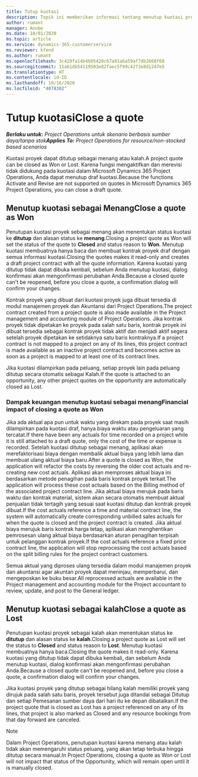 ```yaml
---
title: Tutup kuotasi
description: Topik ini memberikan informasi tentang menutup kuotasi proyek di Project Operations.
author: rumant
manager: Annbe
ms.date: 10/01/2020
ms.topic: article
ms.service: dynamics-365-customerservice
ms.reviewer: kfend
ms.author: rumant
ms.openlocfilehash: 3c429fa14b4b95420c67a91a6a59af7db2660f68
ms.sourcegitcommit: 11a61db54119503e82faec5f99c4273e8d1247e5
ms.translationtype: HT
ms.contentlocale: id-ID
ms.lasthandoff: 10/16/2020
ms.locfileid: "4078382"
---
```

# <a name="close-a-quote"></a><span data-ttu-id="ce269-103">Tutup kuotasi</span><span class="sxs-lookup"><span data-stu-id="ce269-103">Close a quote</span></span>

<span data-ttu-id="ce269-104">_**Berlaku untuk:** Project Operations untuk skenario berbasis sumber daya/tanpa stok_</span><span class="sxs-lookup"><span data-stu-id="ce269-104">_**Applies To:** Project Operations for resource/non-stocked based scenarios_</span></span>

<span data-ttu-id="ce269-105">Kuotasi proyek dapat ditutup sebagai menang atau kalah.</span><span class="sxs-lookup"><span data-stu-id="ce269-105">A project quote can be closed as Won or Lost.</span></span> <span data-ttu-id="ce269-106">Karena fungsi mengaktifkan dan merevisi tidak didukung pada kuotasi dalam Microsoft Dynamics 365 Project Operations, Anda dapat menutup draf kuotasi.</span><span class="sxs-lookup"><span data-stu-id="ce269-106">Because the functions Activate and Revise are not supported on quotes in Microsoft Dynamics 365 Project Operations, you can close a draft quote.</span></span>

## <a name="close-a-quote-as-won"></a><span data-ttu-id="ce269-107">Menutup kuotasi sebagai Menang</span><span class="sxs-lookup"><span data-stu-id="ce269-107">Close a quote as Won</span></span>

<span data-ttu-id="ce269-108">Penutupan kuotasi proyek sebagai menang akan menentukan status kuotasi ke **ditutup** dan alasan status ke **menang**.</span><span class="sxs-lookup"><span data-stu-id="ce269-108">Closing a project quote as Won will set the status of the quote to **Closed** and status reason to **Won**.</span></span> <span data-ttu-id="ce269-109">Menutup kuotasi membuatnya hanya baca dan membuat kontrak proyek draf dengan semua informasi kuotasi.</span><span class="sxs-lookup"><span data-stu-id="ce269-109">Closing the quotes makes it read-only and creates a draft project contract with all the quote information.</span></span> <span data-ttu-id="ce269-110">Karena kuotasi yang ditutup tidak dapat dibuka kembali, sebelum Anda menutup kuotasi, dialog konfirmasi akan mengonfirmasi perubahan Anda.</span><span class="sxs-lookup"><span data-stu-id="ce269-110">Because a closed quote can't be reopened, before you close a quote, a confirmation dialog will confirm your changes.</span></span>

<span data-ttu-id="ce269-111">Kontrak proyek yang dibuat dari kuotasi proyek juga dibuat tersedia di modul manajemen proyek dan Akuntansi dari Project Operations.</span><span class="sxs-lookup"><span data-stu-id="ce269-111">The project contract created from a project quote is also made available in the Project management and accounting module of Project Operations.</span></span> <span data-ttu-id="ce269-112">Jika kontrak proyek tidak dipetakan ke proyek pada salah satu baris, kontrak proyek ini dibuat tersedia sebagai kontrak proyek tidak aktif dan menjadi aktif segera setelah proyek dipetakan ke setidaknya satu baris kontraknya.</span><span class="sxs-lookup"><span data-stu-id="ce269-112">If a project contract is not mapped to a project on any of its lines, this project contract is made available as an inactive project contract and becomes active as soon as a project is mapped to at least one of its contract lines.</span></span>

<span data-ttu-id="ce269-113">Jika kuotasi dilampirkan pada peluang, setiap proyek lain pada peluang ditutup secara otomatis sebagai Kalah.</span><span class="sxs-lookup"><span data-stu-id="ce269-113">If the quote is attached to an opportunity, any other project quotes on the opportunity are automatically closed as Lost.</span></span>

### <a name="financial-impact-of-closing-a-quote-as-won"></a><span data-ttu-id="ce269-114">Dampak keuangan menutup kuotasi sebagai menang</span><span class="sxs-lookup"><span data-stu-id="ce269-114">Financial impact of closing a quote as Won</span></span>

<span data-ttu-id="ce269-115">Jika ada aktual apa pun untuk waktu yang direkam pada proyek saat masih dilampirkan pada kuotasi draf, hanya biaya waktu atau pengeluaran yang tercatat.</span><span class="sxs-lookup"><span data-stu-id="ce269-115">If there have been any actuals for time recorded on a project while it is still attached to a draft quote, only the cost of the time or expense is recorded.</span></span> <span data-ttu-id="ce269-116">Setelah kuotasi ditutup sebagai menang, aplikasi akan merefaktorisasi biaya dengan membalik aktual biaya yang lebih lama dan membuat ulang aktual biaya baru.</span><span class="sxs-lookup"><span data-stu-id="ce269-116">After a quote is closed as Won, the application will refactor the costs by reversing the older cost actuals and re-creating new cost actuals.</span></span> <span data-ttu-id="ce269-117">Aplikasi akan memproses aktual biaya ini berdasarkan metode penagihan pada baris kontrak proyek terkait.</span><span class="sxs-lookup"><span data-stu-id="ce269-117">The application will process these cost actuals based on the Billing method of the associated project contract line.</span></span> <span data-ttu-id="ce269-118">Jika aktual biaya merujuk pada baris waktu dan kontrak material, sistem akan secara otomatis membuat aktual penjualan tidak tertagih yang sesuai saat kuotasi ditutup dan kontrak proyek dibuat.</span><span class="sxs-lookup"><span data-stu-id="ce269-118">If the cost actuals reference a time and material contract line, the system will automatically create corresponding unbilled sales actuals for when the quote is closed and the project contract is created.</span></span> <span data-ttu-id="ce269-119">Jika aktual biaya merujuk baris kontrak harga tetap, aplikasi akan menghentikan pemrosesan ulang aktual biaya berdasarkan aturan penagihan terpisah untuk pelanggan kontrak proyek.</span><span class="sxs-lookup"><span data-stu-id="ce269-119">If the cost actuals reference a fixed price contract line, the application will stop reprocessing the cost actuals based on the split billing rules for the project contract customers.</span></span>

<span data-ttu-id="ce269-120">Semua aktual yang diproses ulang tersedia dalam modul manajemen proyek dan akuntansi agar akuntan proyek dapat meninjau, memperbarui, dan mengeposkan ke buku besar.</span><span class="sxs-lookup"><span data-stu-id="ce269-120">All reprocessed actuals are available in the Project management and accounting module for the Project accountant to review, update, and post to the General ledger.</span></span> 

## <a name="close-a-quote-as-lost"></a><span data-ttu-id="ce269-121">Menutup kuotasi sebagai kalah</span><span class="sxs-lookup"><span data-stu-id="ce269-121">Close a quote as Lost</span></span>

<span data-ttu-id="ce269-122">Penutupan kuotasi proyek sebagai kalah akan menentukan status ke **ditutup** dan alasan status ke **kalah**.</span><span class="sxs-lookup"><span data-stu-id="ce269-122">Closing a project quote as Lost will set the status to **Closed** and status reason to **Lost**.</span></span> <span data-ttu-id="ce269-123">Menutup kuotasi membuatnya hanya baca.</span><span class="sxs-lookup"><span data-stu-id="ce269-123">Closing the quote makes it read-only.</span></span> <span data-ttu-id="ce269-124">Karena kuotasi yang ditutup tidak dapat dibuka kembali, dan sebelum Anda menutup kuotasi, dialog konfirmasi akan mengonfirmasi perubahan Anda.</span><span class="sxs-lookup"><span data-stu-id="ce269-124">Because a closed quote can't be reopened and, before you close a quote, a confirmation dialog will confirm your changes.</span></span>

<span data-ttu-id="ce269-125">Jika kuotasi proyek yang ditutup sebagai hilang kalah memiliki proyek yang dirujuk pada salah satu baris, proyek tersebut juga ditandai sebagai Ditutup dan setiap Pemesanan sumber daya dari hari itu ke depan dibatalkan.</span><span class="sxs-lookup"><span data-stu-id="ce269-125">If the project quote that is closed as Lost has a project referenced on any of its lines, that project is also marked as Closed and any resource bookings from that day forward are canceled.</span></span>

> [!NOTE]
> <span data-ttu-id="ce269-126">Dalam Project Operations, penutupan kuotasi karena menang atau kalah tidak akan memengaruhi status peluang, yang akan tetap terbuka hingga ditutup secara manual.</span><span class="sxs-lookup"><span data-stu-id="ce269-126">In Project Operations, closing a quote as Won or Lost will not impact that status of the Opportunity, which will remain open until it is manually closed.</span></span>

